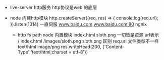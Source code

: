 - live-server
    http服务
    http协议是web 的底层

- node 内建http模块
    http.createServer((req, res) => {
        console.log(req.url);
    }).listen(1314)
    一直伺服
    www.baidu.com   www.baidu.com:80 ngnix

    - http fs path node 内置模块
    index.html
    sloth.png
    一切皆是资源  url表示
    /                      index.html
    /images/sloth.png      sloth.png
    区别 req.url
    文件类型不一样  text/html  image/png
    res.writeHead(200, {'Content-Type':'text/html;charset = utf-8'})